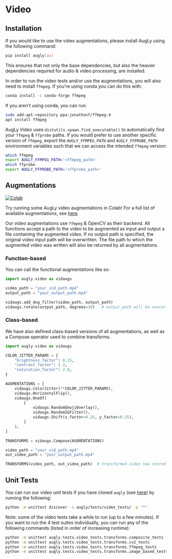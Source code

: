 # Video

## Installation
If you would like to use the video augmentations, please install AugLy using the following command:
```bash
pip install augly[av]
```

This ensures that not only the base dependencies, but also the heavier dependencies required for audio & video processing, are installed.

In order to run the video tests and/or use the augmentations, you will also need to install `ffmpeg`. If you're using conda you can do this with:
```bash
conda install -c conda-forge ffmpeg
```

If you aren't using conda, you can run:
```bash
sudo add-apt-repository ppa:jonathonf/ffmpeg-4
apt install ffmpeg
```

AugLy Video uses `distutils.spawn.find_executable()` to automatically find your `ffmpeg` & `ffprobe` paths. If you would prefer to use another specific version of `ffmpeg`, export the `AUGLY_FFMPEG_PATH` and `AUGLY_FFPROBE_PATH` environment variables such that we can access the intended `ffmpeg` version:
```bash
which ffmpeg
export AUGLY_FFMPEG_PATH='<ffmpeg_path>'
which ffprobe
export AUGLY_FFPROBE_PATH='<ffprobe_path>'
```

## Augmentations
[![Colab](https://colab.research.google.com/assets/colab-badge.svg)](https://colab.research.google.com/github/facebookresearch/AugLy/blob/main/examples/AugLy_video.ipynb)


Try running some AugLy video augmentations in Colab! For a full list of available augmentations, see [here](__init__.py).

Our video augmentations use `ffmpeg` & OpenCV as their backend. All functions accept a path to the video to be augmented as input and output a file containing the augmented video. If no output path is specified, the original video input path will be overwritten. The file path to which the augmented video was written will also be returned by all augmentations.

### Function-based

You can call the functional augmentations like so:
```python
import augly.video as vidaugs

video_path = "your_vid_path.mp4"
output_path = "your_output_path.mp4"

vidaugs.add_dog_filter(video_path, output_path)
vidaugs.rotate(output_path, degrees=30)   # output_path will be overwritten
```

### Class-based

We have also defined class-based versions of all augmentations, as well as a Compose operator used to combine transforms.
```python
import augly.video as vidaugs

COLOR_JITTER_PARAMS = {
    "brightness_factor": 0.15,
    "contrast_factor": 1.3,
    "saturation_factor": 2.0,
}

AUGMENTATIONS = [
    vidaugs.ColorJitter(**COLOR_JITTER_PARAMS),
    vidaugs.HorizontalFlip(),
    vidaugs.OneOf(
        [
            vidaugs.RandomEmojiOverlay(),
            vidaugs.RandomIGFilter(),
            vidaugs.Shift(x_factor=0.25, y_factor=0.25),
        ]
    ),
]

TRANSFORMS = vidaugs.Compose(AUGMENTATIONS)

video_path = "your_vid_path.mp4"
out_video_path = "your_output_path.mp4"

TRANSFORMS(video_path, out_video_path)  # transformed video now stored in `out_video_path`
```

## Unit Tests

You can run our video unit tests if you have cloned `augly` (see [here](../../README.md)) by running the following:
```bash
python -m unittest discover -s augly/tests/video_tests/ -p "*"
```

Note: some of the video tests take a while to run (up to a few minutes). If you want to run the 4 test suites individually, you can run any of the following commands (listed in order of increasing runtime):
```bash
python -m unittest augly.tests.video_tests.transforms.composite_tests
python -m unittest augly.tests.video_tests.transforms.cv2_tests
python -m unittest augly.tests.video_tests.transforms.ffmpeg_tests
python -m unittest augly.tests.video_tests.transforms.image_based_tests
```
